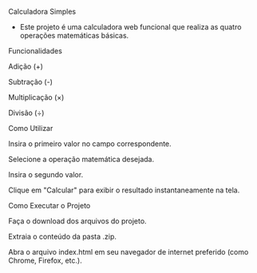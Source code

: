 Calculadora Simples

- Este projeto é uma calculadora web funcional que realiza as quatro operações matemáticas básicas.


Funcionalidades

Adição (+)

Subtração (-)

Multiplicação (×)

Divisão (÷)

Como Utilizar

Insira o primeiro valor no campo correspondente.

Selecione a operação matemática desejada.

Insira o segundo valor.

Clique em "Calcular" para exibir o resultado instantaneamente na tela.

Como Executar o Projeto

Faça o download dos arquivos do projeto.

Extraia o conteúdo da pasta .zip.

Abra o arquivo index.html em seu navegador de internet preferido (como Chrome, Firefox, etc.).